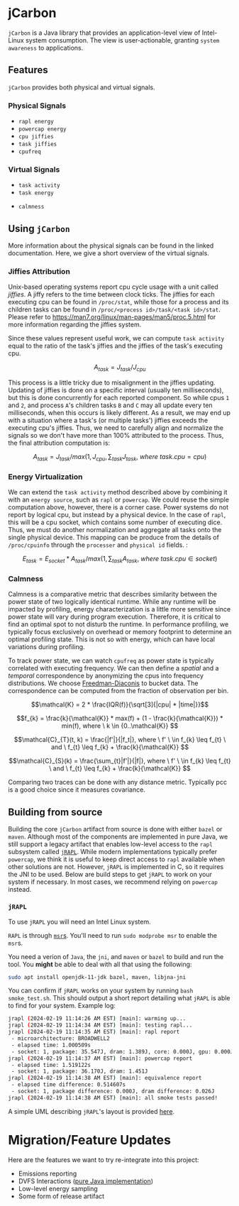 # jCarbon

`jCarbon` is a Java library that provides an application-level view of Intel-Linux system consumption. The view is user-actionable, granting `system awareness` to applications.

## Features

`jCarbon` provides both physical and virtual signals. 

### Physical Signals
 - `rapl energy`
 - `powercap energy`
 - `cpu jiffies`
 - `task jiffies`
 - `cpufreq`

### Virtual Signals
 - `task activity`
 - `task energy`
 <!-- - `emissions` -->
 - `calmness`

## Using `jCarbon`

<!-- `jCarbon` can be used directly from its most recent release. You can directly use `jcarbon.JCarbon` for a complete out-of-the-box report:


```java
JCarbon jcarbon = new JCarbon();
jcarbon.start();
fib(42);
List<Footprint> footprints = jcarbon.stop();
footprints.forEach(System.out::println);
```

Under the hood, `JCarbon` will determine the correct signals and metadata to produce an application-specific consumption report. -->

More information about the physical signals can be found in the linked documentation. Here, we give a short overview of the virtual signals.

### Jiffies Attribution

Unix-based operating systems report cpu cycle usage with a unit called *jiffies*. A jiffy refers to the time between clock ticks. The jiffies for each executing cpu can be found in `/proc/stat`, while those for a process and its children tasks can be found in `/proc/<process id>/task/<task id>/stat`. Please refer to https://man7.org/linux/man-pages/man5/proc.5.html for more information regarding the jiffies system.

Since these values represent useful work, we can compute `task activity` equal to the ratio of the task's jiffies and the jiffies of the task's executing cpu.

$$A_{task} = J_{task} / J_{cpu} $$

This process is a little tricky due to misalignment in the jiffies updating. Updating of jiffies is done on a specific interval (usually ten milliseconds), but this is done concurrently for each reported component. So while cpus `1` and `2`, and process `A`'s children tasks `B` and `C` may all update every ten milliseconds, when this occurs is likely different. As a result, we may end up with a situation where a task's (or multiple tasks') jiffies exceeds the executing cpu's jiffies. Thus, we need to carefully align and normalize the signals so we don't have more than 100% attributed to the process. Thus, the final attribution computation is:

$$A_{task} = J_{task} / max(1, J_{cpu}, \sum_{task}{J_{task} ,\ where \ task.cpu=cpu}) $$

### Energy Virtualization

We can extend the `task activity` method described above by combining it with an `energy source`, such as `rapl` or `powercap`. We could reuse the simple computation above, however, there is a corner case. Power systems do not report by logical cpu, but instead by a physical device. In the case of `rapl`, this will be a cpu socket, which contains some number of executing dice. Thus, we must do another normalization and aggregate all tasks onto the single physical device. This mapping can be produce from the details of `/proc/cpuinfo` through the `processer` and `physical id` fields. :

$$E_{task} = E_{socket} * A_{task} / max(1, \sum_{task}{A_{task} ,\ where \ task.cpu \in socket}) $$

### Calmness

Calmness is a comparative metric that describes similarity between the power state of two logically identical runtime. While any runtime will be impacted by profiling, energy characterization is a little more sensitive since power state will vary during program execution. Therefore, it is critical to find an optimal spot to not disturb the runtime. In performance profiling, we typically focus exclusively on overhead or memory footprint to determine an optimal profiling state. This is not so with energy, which can have local variations during profiling.

To track power state, we can watch `cpufreq` as power state is typically correlated with executing frequency. We can then define a *spatial* and a *temporal* correspondence by anonymizing the cpus into frequency distributions. We choose [Freedman-Diaconis](https://en.wikipedia.org/wiki/Freedman%E2%80%93Diaconis_rule) to bucket data. The correspondence can be computed from the fraction of observation per bin.

$$\mathcal{K} = 2 * \frac{IQR(f)}{\sqrt[3]{|cpu| * |time|}}$$

$$f_{k} = \frac{k}{\mathcal{K}} * max(f) + (1 - \frac{k}{\mathcal{K}}) * min(f), where \ k \in {0..\mathcal{K}} $$

$$\mathcal{C}_{T}(t, k) = \frac{|f'|}{|f_t|}, where \ f' \ \in f_{k} \leq f_{t} \ and \ f_{t} \leq f_{k} + \frac{k}{\mathcal{K}} $$

$$\mathcal{C}_{S}(k) = \frac{\sum_{t}|f'|}{|f|}, where \ f' \ \in f_{k} \leq f_{t} \ and \ f_{t} \leq f_{k} + \frac{k}{\mathcal{K}} $$

Comparing two traces can be done with any distance metric. Typically pcc is a good choice since it measures covariance.

## Building from source

Building the core `jCarbon` artifact from source is done with either `bazel` or `maven`.  Although most of the components are implemented in pure Java, we still support a legacy artifact that enables low-level access to the `rapl` subsystem called [`jRAPL`](). While modern implementations typically prefer `powercap`, we think it is useful to keep direct access to `rapl` available when other solutions are not. However, `jRAPL` is implemented in C, so it requires the JNI to be used. Below are build steps to get `jRAPL` to work on your system if necessary. In most cases, we recommend relying on `powercap` instead.

### `jRAPL`

To use `jRAPL` you will need an Intel Linux system.

`RAPL` is through [`msr`s](). You'll need to run `sudo modprobe msr` to enable the `msr`s.

You need a verion of `Java`, the `jni`, and `maven` or `bazel` to build and run the tool. You **might** be able to deal with all that using the following:

```bash
sudo apt install openjdk-11-jdk bazel, maven, libjna-jni
```

You can confirm if `jRAPL` works on your system by running `bash smoke_test.sh`. This should output a short report detailing what `jRAPL` is able to find for your system. Example log:

```bash
jrapl (2024-02-19 11:14:26 AM EST) [main]: warming up...
jrapl (2024-02-19 11:14:34 AM EST) [main]: testing rapl...
jrapl (2024-02-19 11:14:35 AM EST) [main]: rapl report
 - microarchitecture: BROADWELL2
 - elapsed time: 1.000509s
 - socket: 1, package: 35.547J, dram: 1.389J, core: 0.000J, gpu: 0.000J
jrapl (2024-02-19 11:14:37 AM EST) [main]: powercap report
 - elapsed time: 1.519122s
 - socket: 1, package: 36.170J, dram: 1.451J
jrapl (2024-02-19 11:14:38 AM EST) [main]: equivalence report
 - elapsed time difference: 0.514607s
 - socket: 1, package difference: 0.000J, dram difference: 0.026J
jrapl (2024-02-19 11:14:38 AM EST) [main]: all smoke tests passed!
```

A simple UML describing `jRAPL`'s layout is provided [here](https://github.com/atpoverload/jRAPL/blob/main/docs/uml/jrapl-uml.pdf).

# Migration/Feature Updates

Here are the features we want to try re-integrate into this project:
 - Emissions reporting
 - DVFS Interactions ([pure Java implementation](https://github.com/atpoverload/thread-actuator/blob/clean-up/jdvfs/src/main/java/jdvfs/Dvfs.java))
 - Low-level energy sampling
 - Some form of release artifact
